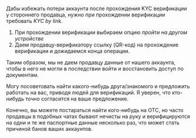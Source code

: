 Дабы избежать потери аккаунта после прохождения KYC верификации у стороннего продавца, нужно при прохождении верификации требовать *KYC by link*.

1. При прохождении верификации выбираем опцию *пройти на другом устройстве*
2. Даем продавцу-верификатору ссылку (QR-код) на прохождение верификации и дожидаемся конца операции.

Таким образом, мы не даем продавцу данные от нашего аккаунта, чтобы в него не могли в последствии войти и восстановить доступ по документам.

Mогу посоветовать найти какого-нибудь друга/знакомого и предложить работать на вас, приводя людей для верификаций. Я уверен, что кто-нибудь точно согласится на ваше предложение.

Конечно, вы можете постараться найти кого-нибудь на OTC, но часто продавцы в подобных чатах бывают нечисты на руку и верифицируются на одни и те же паспортные данные несколько раз, что может стать причиной банов ваших аккаунтов.